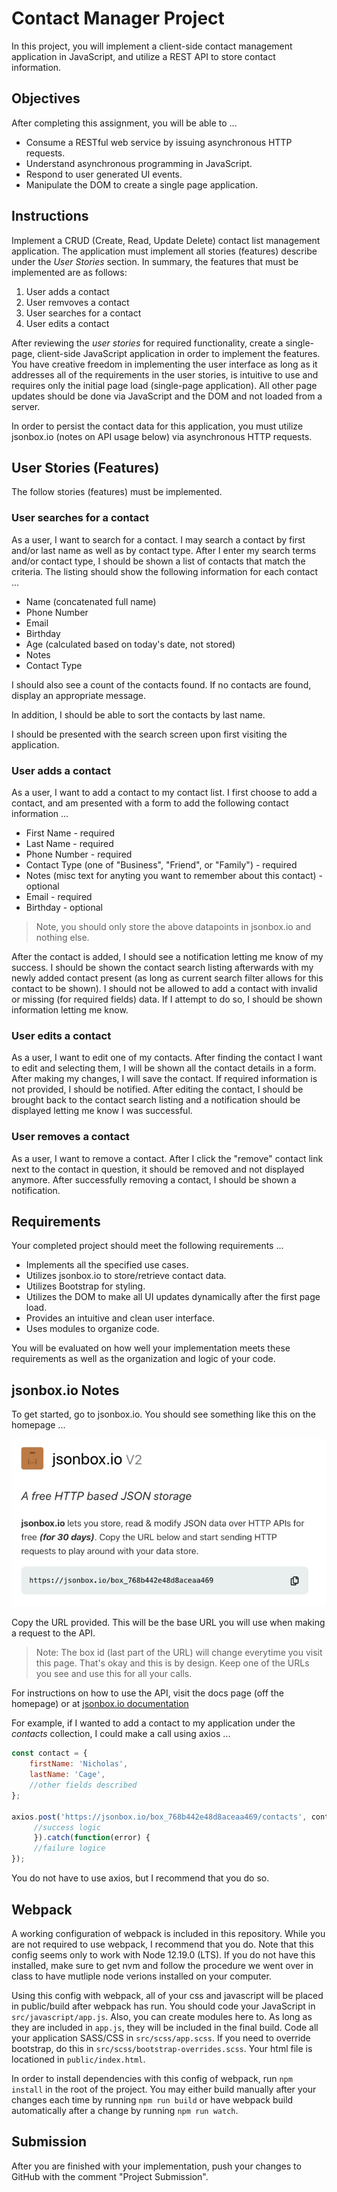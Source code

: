# Contact Manager Project
In this project, you will implement a client-side contact management application in JavaScript, and utilize a REST API to store contact information.


## Objectives
After completing this assignment, you will be able to ...
* Consume a RESTful web service by issuing asynchronous HTTP requests.
* Understand asynchronous programming in JavaScript.
* Respond to user generated UI events.
* Manipulate the DOM to create a single page application.

## Instructions
Implement a CRUD (Create, Read, Update Delete) contact list management application. The application must implement all stories (features) describe under the *User Stories* section. In summary, the features that must be implemented are as follows:
1. User adds a contact
2. User remvoves a contact
3. User searches for a contact
4. User edits a contact

After reviewing the *user stories* for required functionality, create a single-page, client-side JavaScript application in order to implement the features. You have creative freedom in implementing the user interface as long as it addresses all of the requirements in the user stories, is intuitive to use and requires only the initial page load (single-page application). All other page updates should be done via JavaScript and the DOM and not loaded from a server.

In order to persist the contact data for this application, you must utilize jsonbox.io (notes on API usage below) via asynchronous HTTP requests.

## User Stories (Features)
The follow stories (features) must be implemented.

### User searches for a contact
As a user, I want to search for a contact. I may search a contact by first and/or last name as well as by contact type. After I enter my search terms and/or contact type, I should be shown a list of contacts that match the criteria. The listing should show the following information for each contact ...

* Name (concatenated full name)
* Phone Number
* Email
* Birthday
* Age (calculated based on today's date, not stored)
* Notes
* Contact Type

I should also see a count of the contacts found. If no contacts are found, display an appropriate message.

In addition, I should be able to sort the contacts by last name.

I should be presented with the search screen upon first visiting the application.

### User adds a contact
As a user, I want to add a contact to my contact list. I first choose to add a contact, and am presented with a form to add the following contact information ...
* First Name - required
* Last Name - required
* Phone Number - required
* Contact Type (one of "Business", "Friend", or "Family") - required
* Notes (misc text for anyting you want to remember about this contact) - optional
* Email - required
* Birthday - optional

>Note, you should only store the above datapoints in jsonbox.io and nothing else.

After the contact is added, I should see a notification letting me know of my success. I should be shown the contact search listing afterwards with my newly added contact present (as long as current search filter allows for this contact to be shown). I should not be allowed to add a contact with invalid or missing (for required fields) data. If I attempt to do so, I should be shown information letting me know.

### User edits a contact
As a user, I want to edit one of my contacts. After finding the contact I want to edit and selecting them, I will be shown all the contact details in a form. After making my changes, I will save the contact. If required information is not provided, I should be notified. After editing the contact, I should be brought back to the contact search listing and a notification should be displayed letting me know I was successful.

### User removes a contact
As a user, I want to remove a contact. After I click the "remove" contact link next to the contact in question, it should be removed and not displayed anymore. After successfully removing a contact, I should be shown a notification.

## Requirements 
Your completed project should meet the following requirements ...
* Implements all the specified use cases.
* Utilizes jsonbox.io to store/retrieve contact data.
* Utilizes Bootstrap for styling.
* Utilizes the DOM to make all UI updates dynamically after the first page load.
* Provides an intuitive and clean user interface.
* Uses modules to organize code.

You will be evaluated on how well your implementation meets these requirements as well as the organization and logic of your code.

## jsonbox.io Notes
To get started, go to jsonbox.io. You should see something like this on the homepage ...

![jsonbox.io homepage](doc/jsonbox-home.png)

Copy the URL provided. This will be the base URL you will use when making a request to the API.

> Note: The box id (last part of the URL) will change everytime you visit this page. That's okay and this is by design. Keep one of the URLs you see and use this for all your calls.

For instructions on how to use the API, visit the docs page (off the homepage) or at [jsonbox.io documentation](https://github.com/vasanthv/jsonbox#readme)

For example, if I wanted to add a contact to my application under the *contacts* collection, I could make a call using axios ...

``` javascript
const contact = {
    firstName: 'Nicholas',
    lastName: 'Cage',
    //other fields described
};

axios.post('https://jsonbox.io/box_768b442e48d8aceaa469/contacts', contact).then(function(response) {
     //success logic
     }).catch(function(error) {
     //failure logice
});
```
You do not have to use axios, but I recommend that you do so.

## Webpack
A working configuration of webpack is included in this repository. While you are not required to use webpack, I recommend that you do. Note that this config seems only to work with Node 12.19.0 (LTS). If you do not have this installed, make sure to get nvm and follow the procedure we went over in class to have mutliple node verions installed on your computer.

Using this config with webpack, all of your css and javascript will be placed in public/build after webpack has run. You should code your JavaScript in `src/javascript/app.js`. Also, you can create modules here to. As long as they are included in `app.js`, they will be included in the final build. Code all your application SASS/CSS in `src/scss/app.scss`. If you need to override bootstrap, do this in `src/scss/bootstrap-overrides.scss`. Your html file is locationed in `public/index.html`.

In order to install dependencies with this config of webpack, run `npm install` in the root of the project. You may either build manually after your changes each time by running `npm run build` or have webpack build automatically after a change by running `npm run watch`.

## Submission
After you are finished with your implementation, push your changes to GitHub with the comment "Project Submission".
